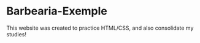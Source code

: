 # Barbearia-Exemple
This website was created to practice HTML/CSS, and also consolidate my studies!
